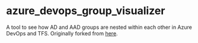 # azure_devops_group_visualizer
A tool to see how AD and AAD groups are nested within each other in Azure DevOps and TFS.
Originally forked from [here](https://github.com/konste/TfsPermissionVisualizer).
